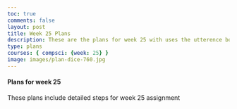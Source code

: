 ```yaml
---
toc: true
comments: false
layout: post
title: Week 25 Plans
description: These are the plans for week 25 with uses the utterence bot
type: plans
courses: { compsci: {week: 25} }
image: images/plan-dice-760.jpg
---
```



#### Plans for week 25
These plans include detailed steps for week 25 assignment



